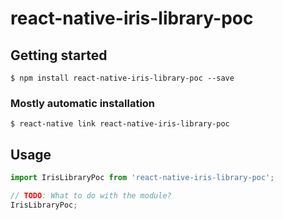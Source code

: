 # react-native-iris-library-poc

## Getting started

`$ npm install react-native-iris-library-poc --save`

### Mostly automatic installation

`$ react-native link react-native-iris-library-poc`

## Usage
```javascript
import IrisLibraryPoc from 'react-native-iris-library-poc';

// TODO: What to do with the module?
IrisLibraryPoc;
```
